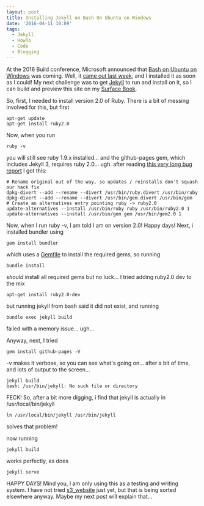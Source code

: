 ```yaml
---
layout: post
title: Installing Jekyll on Bash On Ubuntu on Windows
date: '2016-04-11 10:09'
tags:
  - Jekyll
  - HowTo
  - Code
  - Blogging
---
```

At the 2016 Build conference, Microsoft announced that [Bash on Ubuntu on Windows][1] was coming. Well, it [came out last week][2], and I installed it as soon as I could! My next challenge was to get [Jekyll][3] to run and install on it, so I can build and preview this site on my [Surface Book][4].

So, first, I needed to install version 2.0 of Ruby. There is a bit of messing involved for this, but first

    apt-get update
    apt-get install ruby2.0

Now, when you run

    ruby -v

you will still see ruby 1.9.x installed... and the github-pages gem, which includes Jekyll 3, requires ruby 2.0... ugh. after reading [this very long bug report][5] I got this:

    # Rename original out of the way, so updates / reinstalls don't squash our hack fix
    dpkg-divert --add --rename --divert /usr/bin/ruby.divert /usr/bin/ruby
    dpkg-divert --add --rename --divert /usr/bin/gem.divert /usr/bin/gem
    # Create an alternatives entry pointing ruby -> ruby2.0
    update-alternatives --install /usr/bin/ruby ruby /usr/bin/ruby2.0 1
    update-alternatives --install /usr/bin/gem gem /usr/bin/gem2.0 1

Now, when I run ruby -v, I am told I am on version 2.0! Happy days! Next, i installed bundler using

    gem install bundler

which uses a [Gemfile][6] to install the required gems, so running

    bundle install

*should* install all required gems but no luck... I tried adding ruby2.0 dev to the mix

    apt-get install ruby2.0-dev

but running jekyll from bash said it did not exist, and running

    bundle exec jekyll build

failed with a memory issue... ugh...

Anyway, next, I tried

    gem install github-pages -V

-v makes it verbose, so you can see what's going on... after a bit of time, and lots of output to the screen...

    jekyll build
    bash: /usr/bin/jekyll: No such file or directory

FECK! So, after a bit more digging, i find that jekyll is actually in /usr/local/bin/jekyll

    ln /usr/local/bin/jekyll /usr/bin/jekyll

solves that problem!

now running

    jekyll build

works perfectly, as does

    jekyll serve

HAPPY DAYS! Mind you, I am only using this as a testing and writing system. I have not tried [s3_website][7] just yet, but that is being sorted elsewhere anyway. Maybe my next post will explain that...


[1]:https://www.tiernanotoole.ie/2016/03/31/bash-on-ubuntu-on-windows.html
[2]:https://blogs.msdn.microsoft.com/commandline/2016/04/06/bash-on-ubuntu-on-windows-download-now-3/
[3]:https://jekyllrb.com/
[4]:https://www.microsoft.com/surface/en-us/devices/surface-book
[5]:https://bugs.launchpad.net/ubuntu/+source/ruby2.0/+bug/1310292
[6]:https://github.com/tiernano/www.tiernanotoole.ie/blob/master/Gemfile
[7]:https://github.com/laurilehmijoki/s3_website

